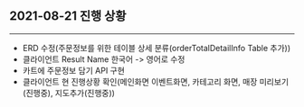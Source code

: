 ## 2021-08-21 진행 상황
---
- ERD 수정(주문정보를 위한 테이블 상세 분류(orderTotalDetailInfo Table 추가))
- 클라이언트 Result Name 한국어 -> 영어로 수정
- 카트에 주문정보 담기 API 구현
- 클라이언트 현 진행상황 확인(메인화면 이벤트화면, 카테고리 화면, 매장 미리보기(진행중), 지도추가(진행중))